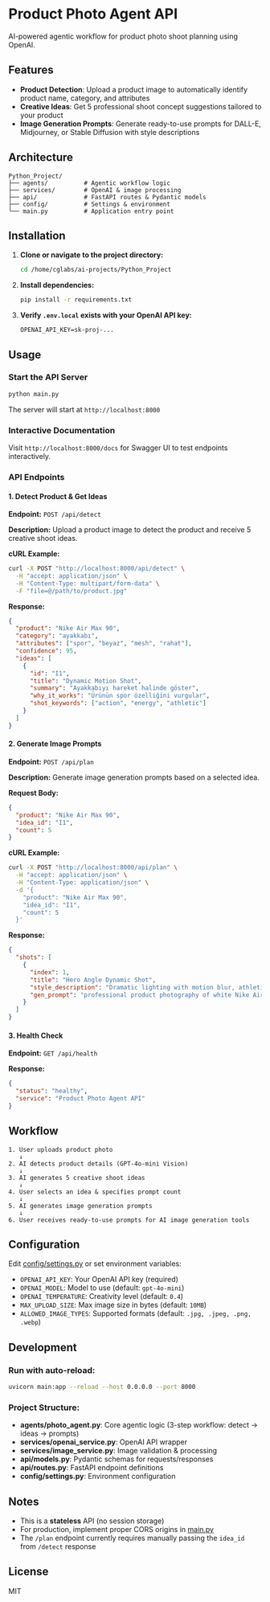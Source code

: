 # Product Photo Agent API

AI-powered agentic workflow for product photo shoot planning using OpenAI.

## Features

- **Product Detection**: Upload a product image to automatically identify product name, category, and attributes
- **Creative Ideas**: Get 5 professional shoot concept suggestions tailored to your product
- **Image Generation Prompts**: Generate ready-to-use prompts for DALL-E, Midjourney, or Stable Diffusion with style descriptions

## Architecture

```
Python_Project/
├── agents/          # Agentic workflow logic
├── services/        # OpenAI & image processing
├── api/             # FastAPI routes & Pydantic models
├── config/          # Settings & environment
└── main.py          # Application entry point
```

## Installation

1. **Clone or navigate to the project directory:**
   ```bash
   cd /home/cglabs/ai-projects/Python_Project
   ```

2. **Install dependencies:**
   ```bash
   pip install -r requirements.txt
   ```

3. **Verify `.env.local` exists with your OpenAI API key:**
   ```
   OPENAI_API_KEY=sk-proj-...
   ```

## Usage

### Start the API Server

```bash
python main.py
```

The server will start at `http://localhost:8000`

### Interactive Documentation

Visit `http://localhost:8000/docs` for Swagger UI to test endpoints interactively.

### API Endpoints

#### 1. Detect Product & Get Ideas

**Endpoint:** `POST /api/detect`

**Description:** Upload a product image to detect the product and receive 5 creative shoot ideas.

**cURL Example:**
```bash
curl -X POST "http://localhost:8000/api/detect" \
  -H "accept: application/json" \
  -H "Content-Type: multipart/form-data" \
  -F "file=@/path/to/product.jpg"
```

**Response:**
```json
{
  "product": "Nike Air Max 90",
  "category": "ayakkabı",
  "attributes": ["spor", "beyaz", "mesh", "rahat"],
  "confidence": 95,
  "ideas": [
    {
      "id": "I1",
      "title": "Dynamic Motion Shot",
      "summary": "Ayakkabıyı hareket halinde göster",
      "why_it_works": "Ürünün spor özelliğini vurgular",
      "shot_keywords": ["action", "energy", "athletic"]
    }
  ]
}
```

#### 2. Generate Image Prompts

**Endpoint:** `POST /api/plan`

**Description:** Generate image generation prompts based on a selected idea.

**Request Body:**
```json
{
  "product": "Nike Air Max 90",
  "idea_id": "I1",
  "count": 5
}
```

**cURL Example:**
```bash
curl -X POST "http://localhost:8000/api/plan" \
  -H "accept: application/json" \
  -H "Content-Type: application/json" \
  -d '{
    "product": "Nike Air Max 90",
    "idea_id": "I1",
    "count": 5
  }'
```

**Response:**
```json
{
  "shots": [
    {
      "index": 1,
      "title": "Hero Angle Dynamic Shot",
      "style_description": "Dramatic lighting with motion blur, athletic aesthetic",
      "gen_prompt": "professional product photography of white Nike Air Max sneaker on black treadmill, 45 degree angle, dramatic rim lighting from right, soft key light from left, shallow depth of field, motion blur effect, athletic lifestyle aesthetic, high contrast, studio quality, commercial photography --ar 4:5 --style raw"
    }
  ]
}
```

#### 3. Health Check

**Endpoint:** `GET /api/health`

**Response:**
```json
{
  "status": "healthy",
  "service": "Product Photo Agent API"
}
```

## Workflow

```
1. User uploads product photo
   ↓
2. AI detects product details (GPT-4o-mini Vision)
   ↓
3. AI generates 5 creative shoot ideas
   ↓
4. User selects an idea & specifies prompt count
   ↓
5. AI generates image generation prompts
   ↓
6. User receives ready-to-use prompts for AI image generation tools
```

## Configuration

Edit [config/settings.py](config/settings.py) or set environment variables:

- `OPENAI_API_KEY`: Your OpenAI API key (required)
- `OPENAI_MODEL`: Model to use (default: `gpt-4o-mini`)
- `OPENAI_TEMPERATURE`: Creativity level (default: `0.4`)
- `MAX_UPLOAD_SIZE`: Max image size in bytes (default: `10MB`)
- `ALLOWED_IMAGE_TYPES`: Supported formats (default: `.jpg, .jpeg, .png, .webp`)

## Development

### Run with auto-reload:
```bash
uvicorn main:app --reload --host 0.0.0.0 --port 8000
```

### Project Structure:

- **agents/photo_agent.py**: Core agentic logic (3-step workflow: detect → ideas → prompts)
- **services/openai_service.py**: OpenAI API wrapper
- **services/image_service.py**: Image validation & processing
- **api/models.py**: Pydantic schemas for requests/responses
- **api/routes.py**: FastAPI endpoint definitions
- **config/settings.py**: Environment configuration

## Notes

- This is a **stateless** API (no session storage)
- For production, implement proper CORS origins in [main.py](main.py)
- The `/plan` endpoint currently requires manually passing the `idea_id` from `/detect` response

## License

MIT
